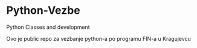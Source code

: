 # Python-Vezbe
Python Classes and development

Ovo je public repo za vezbanje python-a po programu FIN-a u Kragujevcu
